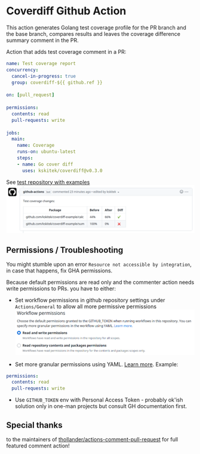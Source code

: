 # Coverdiff Github Action

This action generates Golang test coverage profile for the PR branch and the base branch, compares results and leaves the coverage difference summary comment in the PR.

Action that adds test coverage comment in a PR:

```yaml
name: Test coverage report
concurrency:
  cancel-in-progress: true
  group: coverdiff-${{ github.ref }}

on: [pull_request]

permissions:
  contents: read
  pull-requests: write

jobs:
  main:
    name: Coverage
    runs-on: ubuntu-latest
    steps:
    - name: Go cover diff
      uses: kskitek/coverdiff@v0.3.0
```

See [test repository with examples]()
![coverage report](./coverage_report.png)

## Permissions / Troubleshooting

You might stumble upon an error `Resource not accessible by integration`, in case that happens, fix GHA permissions.

Because default permissions are read only and the commenter action needs write permissions to PRs. you have to either:

- Set workflow permissions in github repository settings under `Actions/General` to allow all more permissive permissions
![workflow permissions](./workflow_permissions.png)

- Set more granular permissions using YAML. [Learn more](https://docs.github.com/en/actions/security-guides/automatic-token-authentication#modifying-the-permissions-for-the-github_token). Example:
```yaml
permissions:
  contents: read
  pull-requests: write
```

- Use `GITHUB_TOKEN` env with Personal Access Token - probably ok'ish solution only in one-man projects but consult GH documentation first.

## Special thanks

to the maintainers of [thollander/actions-comment-pull-request](https://github.com/thollander/actions-comment-pull-request) for full featured comment action!
